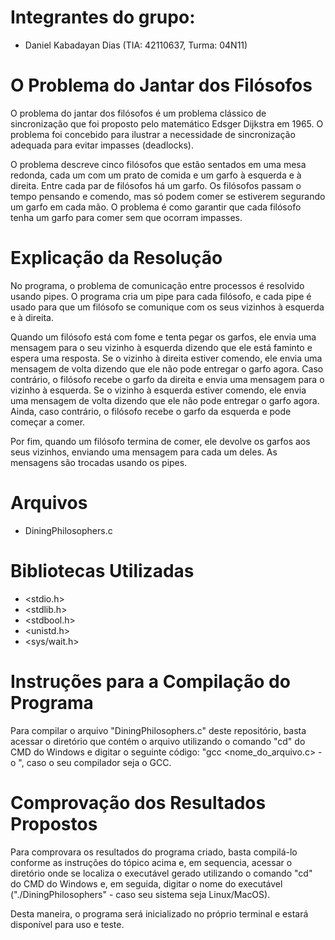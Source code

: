 # Integrantes do grupo:
- Daniel Kabadayan Dias (TIA: 42110637, Turma: 04N11)

# O Problema do Jantar dos Filósofos
O problema do jantar dos filósofos é um problema clássico de sincronização que foi proposto pelo matemático Edsger Dijkstra em 1965. O problema foi concebido para ilustrar a necessidade de sincronização adequada para evitar impasses (deadlocks).

O problema descreve cinco filósofos que estão sentados em uma mesa redonda, cada um com um prato de comida e um garfo à esquerda e à direita. Entre cada par de filósofos há um garfo. Os filósofos passam o tempo pensando e comendo, mas só podem comer se estiverem segurando um garfo em cada mão. O problema é como garantir que cada filósofo tenha um garfo para comer sem que ocorram impasses.

# Explicação da Resolução
No programa, o problema de comunicação entre processos é resolvido usando pipes. O programa cria um pipe para cada filósofo, e cada pipe é usado para que um filósofo se comunique com os seus vizinhos à esquerda e à direita.

Quando um filósofo está com fome e tenta pegar os garfos, ele envia uma mensagem para o seu vizinho à esquerda dizendo que ele está faminto e espera uma resposta. Se o vizinho à direita estiver comendo, ele envia uma mensagem de volta dizendo que ele não pode entregar o garfo agora. Caso contrário, o filósofo recebe o garfo da direita e envia uma mensagem para o vizinho à esquerda. Se o vizinho à esquerda estiver comendo, ele envia uma mensagem de volta dizendo que ele não pode entregar o garfo agora. Ainda, caso contrário, o filósofo recebe o garfo da esquerda e pode começar a comer.

Por fim, quando um filósofo termina de comer, ele devolve os garfos aos seus vizinhos, enviando uma mensagem para cada um deles. As mensagens são trocadas usando os pipes.

# Arquivos
- DiningPhilosophers.c

# Bibliotecas Utilizadas
- <stdio.h>
- <stdlib.h>
- <stdbool.h>
- <unistd.h>
- <sys/wait.h>

# Instruções para a Compilação do Programa
Para compilar o arquivo "DiningPhilosophers.c" deste repositório, basta acessar o diretório que contém o arquivo utilizando o comando "cd" do CMD do Windows e digitar o seguinte código: "gcc <nome_do_arquivo.c> -o <DiningPhilosophers>", caso o seu compilador seja o GCC.

# Comprovação dos Resultados Propostos
Para comprovara os resultados do programa criado, basta compilá-lo conforme as instruções do tópico acima e, em sequencia, acessar o diretório onde se localiza o executável gerado utilizando o comando "cd" do CMD do Windows e, em seguida, digitar o nome do executável ("./DiningPhilosophers" - caso seu sistema seja Linux/MacOS).

Desta maneira, o programa será inicializado no próprio terminal e estará disponível para uso e teste.
